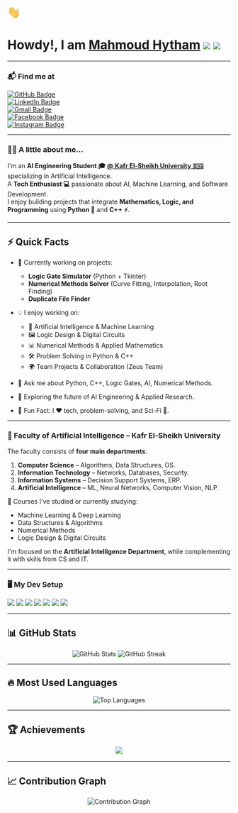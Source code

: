 <img width="30px" src="https://raw.githubusercontent.com/ABSphreak/ABSphreak/master/gifs/Hi.gif">
<h1>Howdy!, I am <a href="https://github.com/mahmoudhytham">Mahmoud Hytham</a> 
<img height="30px" src="https://emojis.slackmojis.com/emojis/images/1531849430/4246/blob-sunglasses.gif?1531849430">
<img height="30px" src="https://img.icons8.com/external-flat-juicy-fish/60/000000/external-artificial-intelligence-artificial-intelligence-flat-flat-juicy-fish.png">
</h1>

---

### 📬 Find me at
[![GitHub Badge](http://img.shields.io/badge/-GitHub-black?style=flat-square&logo=github&link=https://github.com/mahmoudhytham)](https://github.com/mahmoudhytham)  
[![LinkedIn Badge](https://img.shields.io/badge/-LinkedIn-blue?style=flat-square&logo=Linkedin&logoColor=white&link=https://www.linkedin.com/in/mahmoud-hytham-8712a7230/)](https://www.linkedin.com/in/mahmoud-hytham-8712a7230/)  
[![Gmail Badge](https://img.shields.io/badge/-Gmail-d14836?style=flat-square&logo=Gmail&logoColor=white&link=mailto:midohytham4@gmail.com)](mailto:midohytham4@gmail.com)  
[![Facebook Badge](https://img.shields.io/badge/-Facebook-blue?style=flat-square&logo=facebook&logoColor=white&link=https://www.facebook.com/mahmoudhythym/)](https://www.facebook.com/mahmoudhythym/)  
[![Instagram Badge](https://img.shields.io/badge/-Instagram-purple?style=flat-square&logo=instagram&logoColor=white&link=https://www.instagram.com/mahmoud_hytham4/)](https://www.instagram.com/mahmoud_hytham4/)

---

### 👨‍🎓 A little about me...
I'm an **AI Engineering Student 🎓 [@ Kafr El-Sheikh University 🇪🇬](https://kfs.edu.eg/)** specializing in Artificial Intelligence.  
A **Tech Enthusiast 💻** passionate about AI, Machine Learning, and Software Development.  
I enjoy building projects that integrate **Mathematics, Logic, and Programming** using **Python 🐍** and **C++ ⚡**.  

---

## ⚡️ Quick Facts

- 🔭 Currently working on projects:
  - **Logic Gate Simulator** (Python + Tkinter)  
  - **Numerical Methods Solver** (Curve Fitting, Interpolation, Root Finding)  
  - **Duplicate File Finder**  

- 💡 I enjoy working on:
  - 🤖 Artificial Intelligence & Machine Learning  
  - 🖼 Logic Design & Digital Circuits  
  - 📊 Numerical Methods & Applied Mathematics  
  - 🛠 Problem Solving in Python & C++  
  - 🌍 Team Projects & Collaboration (Zeus Team)  

- 💬 Ask me about Python, C++, Logic Gates, AI, Numerical Methods.  
- 📙 Exploring the future of AI Engineering & Applied Research.  
- 🎉 Fun Fact: I ❤️ tech, problem-solving, and Sci-Fi 🚀.  

---

### 🏫 Faculty of Artificial Intelligence – Kafr El-Sheikh University
The faculty consists of **four main departments**:  
1. **Computer Science** – Algorithms, Data Structures, OS.  
2. **Information Technology** – Networks, Databases, Security.  
3. **Information Systems** – Decision Support Systems, ERP.  
4. **Artificial Intelligence** – ML, Neural Networks, Computer Vision, NLP.  

📘 Courses I've studied or currently studying:  
- Machine Learning & Deep Learning  
- Data Structures & Algorithms  
- Numerical Methods  
- Logic Design & Digital Circuits  

I'm focused on the **Artificial Intelligence Department**, while complementing it with skills from CS and IT.

---

### 🖥 My Dev Setup
<img src="https://img.shields.io/badge/Windows-555555.svg?&style=flat-square&logo=windows&logoColor=white"/>  
<img src="https://img.shields.io/badge/Python-3776AB.svg?&style=flat-square&logo=python&logoColor=white"/>  
<img src="https://img.shields.io/badge/C++-00599C.svg?&style=flat-square&logo=cplusplus&logoColor=white"/>  
<img src="https://img.shields.io/badge/VS Code-007ACC.svg?&style=flat-square&logo=visual-studio-code&logoColor=white"/>  
<img src="https://img.shields.io/badge/Jupyter-F37626.svg?&style=flat-square&logo=jupyter&logoColor=white"/>  
<img src="https://img.shields.io/badge/Git-F05032.svg?&style=flat-square&logo=git&logoColor=white"/>  
<img src="https://img.shields.io/badge/Anaconda-44A833.svg?&style=flat-square&logo=anaconda&logoColor=white"/>  

---

## 📊 GitHub Stats
<p align="center">
  <img src="https://github-readme-stats.vercel.app/api?username=mahmoudhytham&show_icons=true&theme=tokyonight" alt="GitHub Stats" height="165"/>
  <img src="https://github-readme-streak-stats.herokuapp.com/?user=mahmoudhytham&theme=tokyonight" alt="GitHub Streak" height="165"/>
</p>

---

## 🔥 Most Used Languages
<p align="center">
  <img src="https://github-readme-stats.vercel.app/api/top-langs/?username=mahmoudhytham&layout=compact&theme=tokyonight&langs_count=6&hide=html,css" alt="Top Languages"/>
</p>

---

## 🏆 Achievements
<p align="center">
  <img src="https://github-profile-trophy.vercel.app/?username=mahmoudhytham&theme=tokyonight&margin-w=15&margin-h=15" />
</p>

---

## 📈 Contribution Graph
<p align="center">
  <img src="https://github-readme-activity-graph.vercel.app/graph?username=mahmoudhytham&theme=tokyo-night" alt="Contribution Graph"/>
</p>
